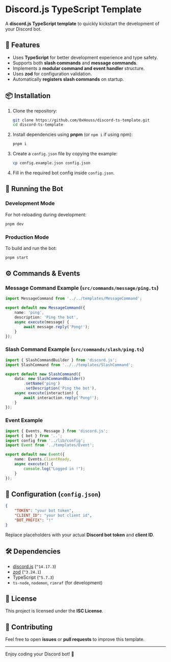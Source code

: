 # Discord.js TypeScript Template

A **discord.js TypeScript template** to quickly kickstart the development of your Discord bot.

## 🚀 Features

- Uses **TypeScript** for better development experience and type safety.
- Supports both **slash commands** and **message commands**.
- Implements a **modular command and event handler** structure.
- Uses **zod** for configuration validation.
- Automatically **registers slash commands** on startup.

## 📦 Installation

1. Clone the repository:

   ```sh
   git clone https://github.com/0xHouss/discord-ts-template.git
   cd discord-ts-template
   ```

2. Install dependencies using **pnpm** (or `npm i` if using npm):

   ```sh
   pnpm i
   ```

3. Create a `config.json` file by copying the example:

   ```sh
   cp config.example.json config.json
   ```

4. Fill in the required bot config inside `config.json`.

## 🏃 Running the Bot

### Development Mode

For hot-reloading during development:

```sh
pnpm dev
```

### Production Mode

To build and run the bot:

```sh
pnpm start
```

## ⚙️ Commands & Events

### Message Command Example (`src/commands/message/ping.ts`)

```ts
import MessageCommand from '../../templates/MessageCommand';

export default new MessageCommand({
    name: 'ping',
    description: 'Ping the bot',
    async execute(message) {
        await message.reply('Pong!');
    }
});
```

### Slash Command Example (`src/commands/slash/ping.ts`)

```ts
import { SlashCommandBuilder } from 'discord.js';
import SlashCommand from '../../templates/SlashCommand';

export default new SlashCommand({
    data: new SlashCommandBuilder()
        .setName('ping')
        .setDescription('Ping the bot'),
    async execute(interaction) {
        await interaction.reply('Pong!');
    }
});
```

### Event Example

```ts
import { Events, Message } from 'discord.js';
import { bot } from '..';
import config from '../lib/config';
import Event from '../templates/Event';

export default new Event({
    name: Events.ClientReady,
    async execute() {
        console.log("Logged in !");
    }
});
```

## 🔧 Configuration (`config.json`)

```json
{
    "TOKEN": "your bot token",
    "CLIENT_ID": "your bot client id",
    "BOT_PREFIX": "!"
}
```

Replace placeholders with your actual **Discord bot token** and **client ID**.

## 🛠 Dependencies

- [discord.js](https://discord.js.org) (`^14.17.3`)
- [zod](https://github.com/colinhacks/zod) (`^3.24.1`)
- TypeScript (`^5.7.3`)
- `ts-node`, `nodemon`, `rimraf` (for development)

## 📜 License

This project is licensed under the **ISC License**.

## 🤝 Contributing

Feel free to open **issues** or **pull requests** to improve this template.

---

Enjoy coding your Discord bot! 🚀